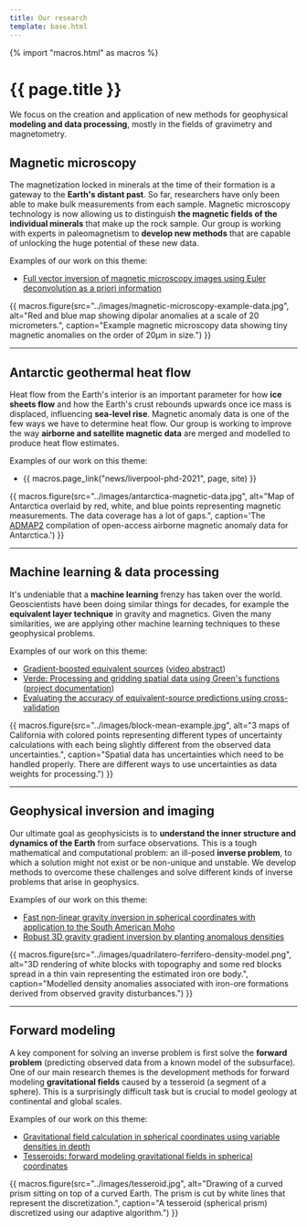 ```yaml
---
title: Our research
template: base.html
---
```


{% import "macros.html" as macros %}

# {{ page.title }}

<p class="lead">
We focus on the creation and application of new methods for geophysical
<strong>modeling and data processing</strong>, mostly in the fields of
gravimetry and magnetometry.
</p>

<section class="row gy-3 gx-5">
<div class="col-md-7">

## Magnetic microscopy

The magnetization locked in minerals at the time of their formation is a
gateway to the **Earth's distant past**.
So far, researchers have only been able to make bulk measurements from each
sample.
Magnetic microscopy technology is now allowing us to distinguish **the magnetic
fields of the individual minerals** that make up the rock sample.
Our group is working with experts in paleomagnetism to **develop new methods**
that are capable of unlocking the huge potential of these new data.

Examples of our work on this theme:

* [Full vector inversion of magnetic microscopy images using Euler deconvolution as a priori information](https://github.com/compgeolab/micromag-euler-dipole)

</div>
<div class="col-md-5">

{{ macros.figure(src="../images/magnetic-microscopy-example-data.jpg", alt="Red and blue map showing dipolar anomalies at a scale of 20 micrometers.", caption="Example magnetic microscopy data showing tiny magnetic anomalies on the order of 20µm in size.") }}

</div>
</section>

<hr class="section-separator">

<section class="row gy-3 gx-5">
<div class="col-md-7">

## Antarctic geothermal heat flow

Heat flow from the Earth's interior is an important parameter for how **ice
sheets flow** and how the Earth's crust rebounds upwards once ice mass is
displaced, influencing **sea-level rise**.
Magnetic anomaly data is one of the few ways we have to determine heat flow.
Our group is working to improve the way **airborne and satellite magnetic
data** are merged and modelled to produce heat flow estimates.

Examples of our work on this theme:

* {{ macros.page_link("news/liverpool-phd-2021", page, site) }}

</div>
<div class="col-md-5">

{{ macros.figure(src="../images/antarctica-magnetic-data.jpg", alt="Map of Antarctica overlaid by red, white, and blue points representing magnetic measurements. The data coverage has a lot of gaps.", caption='The <a href="https://doi.org/10.1029/2018GL078153">ADMAP2</a> compilation of open-access airborne magnetic anomaly data for Antarctica.') }}

</div>
</section>

<hr class="section-separator">

<section class="row gy-3 gx-5">
<div class="col-md-7">

## Machine learning & data processing

It's undeniable that a **machine learning** frenzy has taken over the world.
Geoscientists have been doing similar things for decades, for example the
**equivalent layer technique** in gravity and magnetics. Given the many
similarities, we are applying other machine learning techniques to these
geophysical problems.

Examples of our work on this theme:
* [Gradient-boosted equivalent sources](https://github.com/compgeolab/eql-gradient-boosted) ([video abstract](https://doi.org/10.6084/m9.figshare.14515188))
* [Verde: Processing and gridding spatial data using Green's functions](https://doi.org/10.21105/joss.00957) ([project documentation](https://www.fatiando.org/verde/latest/))
* [Evaluating the accuracy of equivalent-source predictions using cross-validation](https://doi.org/10.6084/m9.figshare.12245372)

</div>
<div class="col-md-5">

{{ macros.figure(src="../images/block-mean-example.jpg", alt="3 maps of California with colored points representing different types of uncertainty calculations with each being slightly different from the observed data uncertainties.", caption="Spatial data has uncertainties which need to be handled properly. There are different ways to use uncertainties as data weights for processing.") }}

</div>
</section>

<hr class="section-separator">

<section class="row gy-3 gx-5">
<div class="col-md-7">

## Geophysical inversion and imaging

Our ultimate goal as geophysicists is to **understand the inner structure and
dynamics of the Earth** from surface observations. This is a tough mathematical
and computational problem: an ill-posed **inverse problem**, to which a
solution might not exist or be non-unique and unstable.
We develop methods to overcome these challenges and solve different kinds of
inverse problems that arise in geophysics.

Examples of our work on this theme:

* [Fast non-linear gravity inversion in spherical coordinates with application to the South American Moho](https://github.com/pinga-lab/paper-moho-inversion-tesseroids)
* [Robust 3D gravity gradient inversion by planting anomalous densities](https://github.com/pinga-lab/paper-planting-densities)

</div>
<div class="col-md-5">

{{ macros.figure(src="../images/quadrilatero-ferrifero-density-model.png", alt="3D rendering of white blocks with topography and some red blocks spread in a thin vain representing the estimated iron ore body.", caption="Modelled density anomalies associated with iron-ore formations derived from observed gravity disturbances.") }}

</div>
</section>

<hr class="section-separator">

<section class="row gy-3 gx-5">
<div class="col-md-7">

## Forward modeling

A key component for solving an inverse problem is first solve the **forward
problem** (predicting observed data from a known model of the subsurface).
One of our main research themes is the development methods for
forward modeling **gravitational fields** caused by a tesseroid (a segment of a
sphere).
This is a surprisingly difficult task but is crucial to model geology at
continental and global scales.

Examples of our work on this theme:

* [Gravitational field calculation in spherical coordinates using variable densities in depth](https://github.com/pinga-lab/tesseroid-variable-density)
* [Tesseroids: forward modeling gravitational fields in spherical coordinates](https://github.com/pinga-lab/paper-tesseroids)

</div>
<div class="col-md-5">

{{ macros.figure(src="../images/tesseroid.jpg", alt="Drawing of a curved prism sitting on top of a curved Earth. The prism is cut by white lines that represent the discretization.", caption="A tesseroid (spherical prism) discretized using our adaptive algorithm.") }}

</div>
</section>
